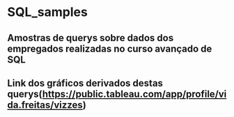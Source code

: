 # SQL_samples

## Amostras de querys sobre dados dos empregados realizadas no curso avançado de SQL
## Link dos gráficos derivados destas querys(https://public.tableau.com/app/profile/vida.freitas/vizzes)
